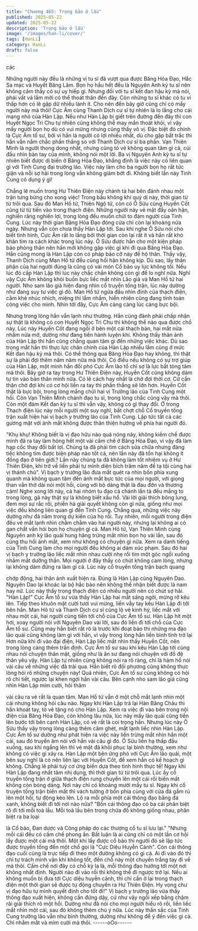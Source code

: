 ```yaml
---
title: "Chương 465: Trọng bảo ở lầu"
published: 2025-05-22
updated: 2025-05-22
description: 'Trọng bảo ở lầu'
image: '/images/han-li/cover/'
tags: [HanLi]
category: HanLi
draft: false
---
```


các

Những người này đều là những vị tu sĩ đã vượt qua được Băng
Hỏa Đạo, Hắc Sa mạc và Huyết Băng Lâm. Bọn họ hầu hết đều là
Nguyên Anh kỳ tu sĩ nên không cảm thấy có sự uy hiếp gì. Nhưng
đối với tu sĩ kết đan hậu kỳ mà nói, phải vất vả lắm mới có thể
thoát thân đến đây. Còn những tu sĩ khác có tu vi thấp hơn có lẽ
gặp dữ nhiều lành ít.
Cho nên đến bây giờ cũng chỉ có mấy người này mà thôi!
Cực Âm cùng Thanh Dịch cư sĩ tự nhiên là lo lắng cho cái mạng
nhỏ của Hàn Lập.
Nếu như Hàn Lập bị giết trên đường đến đây thì con Huyết Ngọc
Tri Chu tự nhiên cũng không thể may mắn thoát khỏi, vì vậy mấy
người bọn họ dù có vui mừng nhưng cũng thấy vô vị.
Đặc biệt đó chính là Cực Âm tổ sư, bởi vì hắn là người có lợi
nhiều nhất, dù cho gặp bất trắc thì hắn vẫn nắm chắc phần thắng
so với Thanh Dịch cư sĩ ba phần.
Vạn Thiên Minh là người thong dong nhất, nhưng cũng tỏ vẻ
không quan tâm gì cả, cúi đầu nhìn bàn tay của mình, không nói
một lời.
Ba vị Nguyên Anh kỳ tu sĩ tự nhiên biết được dị biến ở Băng Hỏa
Đạo, khẳng định là việc này có liên quan gì với Tinh Cung đại
trưởng lão. Việc này làm cho ba người bọn họ rất tức giận và nỗi
sợ hãi trong lòng vẫn không giảm bớt đi.
Không biết lần này Tinh Cung có dụng ý gì!

Chẳng lẽ muốn trong Hư Thiên Điện này chánh tà hai bên đánh
nhau một trận tưng bừng cho xong việc!
Trong bầu không khí quỷ dị này, thời gian từ từ trôi qua.
Sau đó Man Hồ tử, Thiên Ngộ tử, còn có Ô Sửu cùng Huyền Cốt
cũng từ từ tiến vào trong thạch điện.
Những người này vẻ mặt đầy oán hận, nghiến răng nghiến lợi,
trong lòng đều muốn chửi to đám người của Tinh Cung.
Lúc này thời gian Băng Hỏa Đạo đóng cửa chỉ còn lại khoảng nửa
ngày.
Nhưng vẫn còn chưa thấy Hàn Lập tới. Sau khi nghe Ô Sửu nói
cho biết tình hình, Cực Âm rất lo lắng bởi thời gian còn lại rất ít và
hắn rất khó khăn tìm ra cách khác trong lúc này.
Ô Sửu được hắn cho một kiện pháp bảo phòng thân nên hắn mới
không gặp việc gì khi đi qua Băng Hỏa Đạo. Hắn cũng mong là
Hàn Lập còn có pháp bảo cỡ này để hộ thân.
Thấy vậy, Thanh Dịch cùng Man Hồ tử đều cùng hối hận không
kịp.
Dù sao, lấy thân phận của hai người đúng là cũng có vài món Cổ
bảo uy lực không tồi. Nếu lúc đó cấp Hàn Lập thì lúc này chắc
chắn không còn gì để lo nghĩ nữa.
Nghĩ vậy Cực Âm không khỏi buồn bực liếc mắt nhìn Lão giả và
Man Hồ tử hai người.
Nho sam lão giả hiện đang nhìn cổ truyền tống trận, lúc này
dường như đang suy tư việc gì đó.
Man Hồ tử ngửa đầu nhìn đỉnh của thạch điện, cằm khẻ nhúc
nhích, miệng thì lẩm nhẩm, hiển nhiên cũng đang tính toán công
việc cho mình.
Nhìn tới đây, Cực Âm càng càng lúc càng bực bội.

Nhưng trong lòng hắn vẫn lạnh như thường. Hắn cũng đành phải
chấp nhận sự thật là không có con Huyết Ngọc Tri Chu thì không
thể nào qua được chổ này.
Lúc này Huyền Cốt đang ngồi ở bên một cái thạch bàn, hai mắt
nửa nhắm nửa mở, dường như đang tiến hành luyện khí.
Không thấy thân ảnh của Hàn Lập thì hắn cũng chẳng quan tâm
gì đến những việc khác.
Dù sao trong mắt hắn thì thực lực chân chính của Hàn Lập nhiều
lắm cũng ở mức Kết đan hậu kỳ mà thôi.
Có thể thông qua Băng Hỏa Đạo hay không, thì thật sự là phải
đợi thêm năm năm nữa mà thôi. Có điều nếu không có sự trợ
giúp của Hàn Lập, một mình hắn đối phó Cực Âm lão tổ chỉ sợ là
lực bất tòng tâm mà thôi.
Bây giờ ra tay trong Hư Thiên Điện này, Huyền Cốt cũng không
dám tự tin vào bản thân mình nữa.
Có lẽ cách hay nhất là chờ đợi thời cơ. Cứ cẩn thận chờ đợi khi
có cơ hội liền ra tay thì phần thắng sẽ lớn hơn.
Huyền Cốt thật là bực bội, trong lòng mắng chửi hai vị Trưởng lão
của Tinh Cung một hồi.
Còn Vạn Thiên Minh chánh đạo tu sĩ, trong lòng chắc cũng vậy
mà thôi.
Còn một đám Kết đan kỳ tu sĩ thì vẫn vậy, không có gì thay đổi.
Ở trong Thạch điện lúc này mỗi người một suy nghĩ, bất chợt chỗ
Cổ truyền tống trận xuất hiện hai vị bạch y trưởng lão của Tinh
Cung.
Lập tức tất cả các gương mặt với ánh mắt không được thân thiện
hướng về phía hai người đó.

"Khụ khụ! Không biết là vị đạo hữu nào quá nóng nảy, không kiềm
chế được mình đã ra tay làm hỏng hết một vài cấm chế ở Băng
Hỏa Đạo, vì vậy đã làm hạp cốc thay đổi bất lợi. Chúng ta đã phải
tìm cách sửa chữa nhưng đáng tiếc không tìm được biện pháp
nào tốt cả, nên lần này đã tổn hại không ít đồng đạo ở tiên giới.?
Lần này chúng ta đã không làm tốt nhiệm vụ ở Hư Thiên Điện, khi
trở về liền phải tự mình diện bích trăm năm để tạ tội cùng hai vị
thánh chủ".
Vị bạch y trưởng lão đưa mắt quét ra nhìn bốn phía xung quanh
mà không quan tâm đến ánh mắt bực tức của mọi người, với
giọng than vắn thở dài nói một hồi, cùng với bộ dáng thật là đau
đớn và thương cảm!
Nghe xong lời này, cả hai nhóm tu đạo cả chánh lẩn tà đều mắng
to trong lòng, gã này thật sự là không biết xấu hổ.
Vài lời giải thích bông lung, đem mọi sự rắc rối, phiền hà giải
quyết không còn gì nữa, giống như mọi việc đều không liên quan
gì đến Tinh Cung.
Chẳng qua, những việc này dường như đã nằm trong dự kiến của
họ rồi.
Tuy nhiên, mỗi người trong điện đều vẻ mắt lạnh nhìn chằm chằm
vào hai người này, nhưng lại không ai có gan chất vấn hỏi bọn họ
chuyện gì cả.
Man Hô tử, Vạn Thiên Minh cùng Nguyên anh kỳ lão quái hung
hăng trừng mắt nhìn bọn họ vài lần, sau đó cũng thu hồi ánh mắt,
xem như không có chuyện gì nữa.
Xem ra danh tiếng của Tinh Cung làm cho mọi người đều không
ai dám xúc phạm.
Sau đó hai vị bạch y trưởng lão liếc mắt nhìn nhau cười nhẹ rồi
tìm một góc ngồi xuống nhắm mắt dưỡng thần.
Mọi người ở đây thấy có chút không cam lòng, nhưng lại không
dám đứng ra làm gì cả. Lúc này cổ truyền tống trận bạch quang

chớp động, hai thân ảnh xuất hiện ra.
Đúng là Hàn Lập cùng Nguyên Dao.
Nguyên Dao lại khoác lại bộ hắc bào nên không thể nhận biết
được là nam hay nữ. Lúc này thấy trong thạch điện có nhiều
người nên có chút sợ hãi.
"Hàn Lập!"
Cực Âm tổ sư vừa thấy Hàn Lập hai mắt sáng ngời, mừng rỡ kêu
lên.
Tiếp theo khuôn mặt cười tươi vui mừng, liền vẫy tay kêu Hàn
Lập đi tới bên hắn.
Man Hô tử và Thanh Dịch cư sĩ cũng lộ vẻ kinh hỷ, liếc mắt với
nhau một cái, hai người cùng tiến tới chỗ của Cực Âm tổ sư.
Hàn Lập hít một hơi, xoay người nói với Nguyên Dao vài lời, sau
đó liền đi tới chỗ của Cực Âm tổ sư.
Cũng may hắn biết rất rõ là trước khi đoạt bảo thì những ma đạo
lão quái cũng không làm gì với hắn, vì vậy trong lòng hắn liền
bình tỉnh trở lại
Hơn nữa khi đi vào đại điện, Hàn Lập liếc mắt nhìn thấy Huyền
Cốt, nên trong lòng càng thêm trấn định.
Cực Âm tổ sư sau khi kêu Hàn Lập tới cùng nhau nói chuyện thân
mật, giống như là ân sư đang nói chuyện với đồ đệ thân yêu vậy.
Hàn Lập tự nhiên cũng không nói ra rõ ràng, chỉ là hàm hồ nói vài
câu về những việc đã trải qua. Hắn biết rõ đối phương cũng
không thực lòng hỏi rõ những chuyện này!
Quả nhiên, Cực Âm tổ sư cũng không có hỏi rõ chi tiết, ngược lại
khen ngợi hắn vài câu.
Bên cạnh nho sam lão giả cũng nhìn Hàn Lập mỉm cười, hỏi thăm

vài câu ra vẻ rất là quan tâm.
Man Hồ tử vẫn ở một chỗ mắt lạnh nhìn một cái nhưng không hỏi
câu nào. Ngay khi Hàn Lập trả lại Hàn Băng Châu thì hắn khoát
tay, tỏ vẻ tặng nó cho Hàn Lập.
Xem ra việc đi vào bên trong nội điện của Băng Hỏa Đạo, còn
không lâu nữa, lúc này mấy lão quái cũng tiến lên bước tới bên
cạnh Hàn Lập, có vẻ rất là coi trọng hắn.
Nhưng lúc này Ô Sửu thấy vậy trong lòng càng thêm căm ghét,
mắt lạnh liếc nhìn Hàn Lập.
Cực Âm tổ sư dường như phát hiện ra việc này liền trừng mắt
nhìn hắn một cái, sau đó truyền âm nói với hắn vài câu gì đó.
Ô Sửu liền hạ thấp đầu xuống, sau khi ngẩng lên thì vẻ mặt đã
khôi phục lại bình thường, xem như không có việc gì xảy ra.
Hàn Lập một bên ứng phó với Cực Âm lão quái, một bên suy nghĩ
là có nên liên lạc với Huyền Cốt, để xem hắn có kế hoạch gì
không.
Chẳng lẽ phải tuỳ cơ ứng biến dựa theo tình hình thực tế!
Ngay khi Hàn Lập đang nhất tâm nhị dụng, thì thời gian từ từ trôi
qua.
Lúc ấy cổ truyền tống trận ở giữa thạch điện rung chuyển lên một
cái rồi biến mất không còn bóng dáng.
Nơi này chỉ có khoảng mười mấy tu sĩ.
Ngay khi cổ truyện tống trận biến mất thì vách tường ở bốn phía
cùng với cửa đá gầm rú lên một hồi, tự động kéo lên. Lộ ra mỗi
phía một cái thông đạo bằng đá xanh, không biết đi tới nơi nào
nữa?
"Bốn cái thông đạo có ba cái phân biệt rõ đi tới mỗi toà lầu. Mỗi
toà lầu bên trong chứa đồ không giống nhau, phân biệt ra ba loại

là Cổ bảo, Đan dược và Công pháp do các thượng cổ tu sĩ lưu
lại."
"Nhưng mỗi cái đều có cấm chế phong ấn. Bất luận là ai cũng chỉ
có một lần cơ hội lấy được một cái mà thôi. Một khi lấy được cổ
bảo thì người đó sẽ lập tức được truyền tống đến một chổ gọi là
"Cực Diệu Huyễn Cảnh". Còn cái thông đạo cuối cùng là trực tiếp
đi theo một đường không có gì cả. Ai đi vào đó thì chỉ tự trách
mình vận khí không tốt, đến chỗ này một chuyến trắng tay đi về
mà thôi. Cấm chế nơi đây có chỗ kỳ lạ là, mỗi thông đạo hướng
tới một nơi không nhất định. Người nào đi vào rồi thì không thể đi
ngược trở lại. Nếu ai không muốn bị đưa tới Cực diệu huyễn cảnh,
thì chỉ cần ở lại trong thạch điện một thời gian sẽ được tự động
chuyển ra Hư Thiên Điện. Hy vọng chư vị đạo hữu tự mình quyết
định cho tốt đi!"
Vị bạch y trưởng lão vừa thấy thông đạo xuất hiện, không cần
đứng dậy, cứ như vậy ngồi xếp bằng chậm rãi giải thích rõ một
hồi.
Dường như đã nói cho mọi người hiểu rõ rồi, liền liếc mắt nhìn
một cái, sau đó không thèm chú ý nữa.
Lúc này thần sắc của Tinh Cung trưởng lão vẫn như bình thường,
dường như không để ý đến việc gì cả. Chỉ nhắm mắt và mỉm cười
mà thôi.
------oOo------
